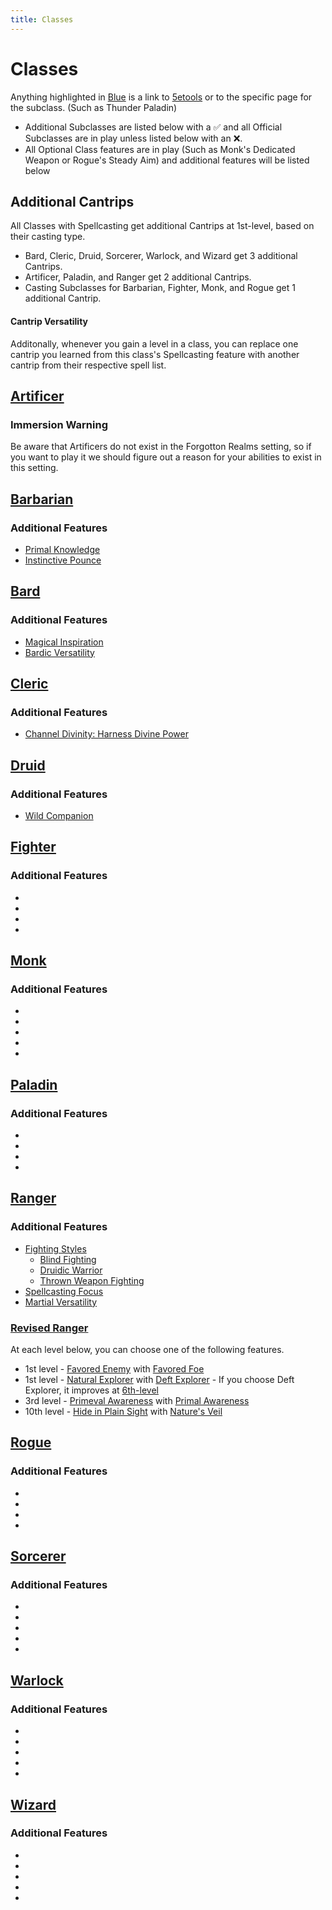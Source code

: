```yaml
---
title: Classes
---
```


# Classes
Anything highlighted in [Blue]() is a link to [5etools](https://5e.tools/) or to the specific page for the subclass. (Such as Thunder Paladin)
- Additional Subclasses are listed below with a ✅ and all Official Subclasses are in play unless listed below with an ❌.
- All Optional Class features are in play (Such as Monk's Dedicated Weapon or Rogue's Steady Aim) and additional features will be listed below

## Additional Cantrips
All Classes with Spellcasting get additional Cantrips at 1st-level, based on their casting type.
- Bard, Cleric, Druid, Sorcerer, Warlock, and Wizard get 3 additional Cantrips.
- Artificer, Paladin, and Ranger get 2 additional Cantrips. 
- Casting Subclasses for Barbarian, Fighter, Monk, and Rogue get 1 additional Cantrip.

#### Cantrip Versatility
Additonally, whenever you gain a level in a class, you can replace one cantrip you learned from this class's Spellcasting feature with another cantrip from their respective spell list.

## [Artificer](https://5e.tools/classes.html#artificer_tce)
### Immersion Warning
Be aware that Artificers do not exist in the Forgotton Realms setting, so if you want to play it we should figure out a reason for your abilities to exist in this setting.

## [Barbarian](https://5e.tools/classes.html#barbarian_phb)
### Additional Features
- [Primal Knowledge](https://5e.tools/classes.html#barbarian_phb,state:feature=s2-1)
- [Instinctive Pounce](https://5e.tools/classes.html#barbarian_phb,state:feature=s6-1)

## [Bard](https://5e.tools/classes.html#bard_phb)
### Additional Features
- [Magical Inspiration](https://5e.tools/classes.html#bard_phb,state:feature=s1-2)
- [Bardic Versatility](https://5e.tools/classes.html#bard_phb,state:feature=s3-1)

## [Cleric](https://5e.tools/classes.html#cleric_phb)
### Additional Features
- [Channel Divinity: Harness Divine Power](https://5e.tools/classes.html#cleric_phb,state:feature=s1-1)

## [Druid](https://5e.tools/classes.html#druid_phb)
### Additional Features
- [Wild Companion](https://5e.tools/classes.html#druid_phb,state:feature=s1-1)

## [Fighter](https://5e.tools/classes.html#fighter_phb)
### Additional Features
- []()
- []()
- []()
- []()

## [Monk](https://5e.tools/classes.html#monk_phb)
### Additional Features
- []()
- []()
- []()
- []()
- []()

## [Paladin](https://5e.tools/classes.html#paladin_phb)
### Additional Features
- []()
- []()
- []()
- []()

## [Ranger](https://5e.tools/classes.html#ranger_phb)
### Additional Features
- [Fighting Styles](https://5e.tools/classes.html#ranger_phb,state:feature=s1-0)
  - [Blind Fighting](https://5e.tools/optionalfeatures.html#blind%20fighting_tce)
  - [Druidic Warrior](https://5e.tools/optionalfeatures.html#druidic%20warrior_tce)
  - [Thrown Weapon Fighting](https://5e.tools/optionalfeatures.html#thrown%20weapon%20fighting_tce)
- [Spellcasting Focus](https://5e.tools/classes.html#ranger_phb,state:feature=s1-2)
- [Martial Versatility](https://5e.tools/classes.html#ranger_phb,state:feature=s3-1)

### [Revised Ranger]()
At each level below, you can choose one of the following features.
- 1st level - [Favored Enemy](https://5e.tools/classes.html#ranger_phb,state:feature=s0-0) with [Favored Foe](https://5e.tools/classes.html#ranger_phb,state:feature=s0-1)
- 1st level - [Natural Explorer](https://5e.tools/classes.html#ranger_phb,state:feature=s0-2) with [Deft Explorer](https://5e.tools/classes.html#ranger_phb,state:feature=s0-3) - If you choose Deft Explorer, it improves at [6th-level](https://5e.tools/classes.html#ranger_phb,state:feature=s5-1)
- 3rd level - [Primeval Awareness](https://5e.tools/classes.html#ranger_phb,state:feature=s2-1) with [Primal Awareness](https://5e.tools/classes.html#ranger_phb,state:feature=s2-2)
- 10th level - [Hide in Plain Sight](https://5e.tools/classes.html#ranger_phb,state:feature=s9-0) with [Nature's Veil](https://5e.tools/classes.html#ranger_phb,state:feature=s9-1)

## [Rogue](https://5e.tools/classes.html#paladin_phb)
### Additional Features
- []()
- []()
- []()
- []()

## [Sorcerer](https://5e.tools/classes.html#sorcerer_phb)
### Additional Features
- []()
- []()
- []()
- []()
- []()

## [Warlock]()
### Additional Features
- []()
- []()
- []()
- []()
- []()

## [Wizard]()
### Additional Features
- []()
- []()
- []()
- []()
- []()
